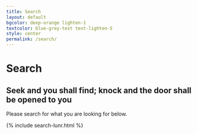 ```yaml
---
title: Search
layout: default
bgcolor: deep-orange lighten-1
textcolor: blue-grey-text text-lighten-5
style: center
permalink: /search/
---
```


# Search

<span class="fa-stack subtlecircle" style="font-size:100px; background:rgba(255,166,0,0.1)">
<i class="fa fa-circle fa-stack-2x text-white"></i>
<i class="fa fa-search fa-stack-1x text-deep-orange lighten-1"></i>
</span>

## Seek and you shall find; knock and the door shall be opened to you

Please search for what you are looking for below.

{% include search-lunr.html %}
